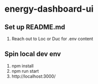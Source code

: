# energy-dashboard-ui

## Set up README.md

1. Reach out to Loc or Duc for .env content

## Spin local dev env

1. npm install
2. npm run start
3. http://localhost:3000/
